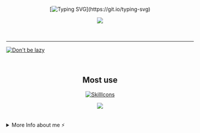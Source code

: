 <div align="center">

[![Typing SVG](https://readme-typing-svg.demolab.com?font=Nunito&weight=800&size=28&duration=3000&pause=1000&color=F791BF&center=true&width=460&lines=Hi!;Welcome+to+Cloudwhile+Profile!;Happy+Comes+From+Interests!)](https://git.io/typing-svg)



![](https://github-readme-stats.vercel.app/api?username=cloudwhile&theme=dracula)



<!--[![Top Langs](https://github-readme-stats.vercel.app/api/top-langs/?username=cloudwhile&layout=compact)](#)-->
</div>
<br/><hr/>
  
[![Don't be lazy](https://github-readme-activity-graph.vercel.app/graph?username=cloudwhile&theme=rogue&hide_border=true&custom_title=Working%20Times)](https://github.com/cloudwhile)

<!--[![Star History Chart](https://api.star-history.com/svg?repos=cloudwhile/tpcl&type=Timeline)](https://github.com/cloudwhile/tpcl)-->
<br/>
<div align="center">

## Most use
[![SkillIcons](https://skillicons.dev/icons?i=c,cpp,py,php,html,js,css,tailwind,vue,ts)](https://skillicons.dev) 

![](https://github-readme-stats.vercel.app/api/top-langs?username=cloudwhile&layout=compact&langs_count=8&theme=dracula)
</div>
<br/>
<details>
  <summary>More Info about me ⚡</summary>
  <br/>

<!--START_SECTION:waka-->
![Code Time](http://img.shields.io/badge/Code%20Time-148%20hrs%2012%20mins-blue)

![Lines of code](https://img.shields.io/badge/From%20Hello%20World%20I%27ve%20Written-34.4%20thousand%20lines%20of%20code-blue)

**I'm a Night 🦉** 

```text
🌞 Morning                23 commits          ██░░░░░░░░░░░░░░░░░░░░░░░   09.31 % 
🌆 Daytime                60 commits          ██████░░░░░░░░░░░░░░░░░░░   24.29 % 
🌃 Evening                163 commits         ████████████████░░░░░░░░░   65.99 % 
🌙 Night                  1 commits           ░░░░░░░░░░░░░░░░░░░░░░░░░   00.40 % 
```
📅 **I'm Most Productive on Friday** 

```text
Monday                   17 commits          ██░░░░░░░░░░░░░░░░░░░░░░░   06.88 % 
Tuesday                  17 commits          ██░░░░░░░░░░░░░░░░░░░░░░░   06.88 % 
Wednesday                48 commits          █████░░░░░░░░░░░░░░░░░░░░   19.43 % 
Thursday                 24 commits          ██░░░░░░░░░░░░░░░░░░░░░░░   09.72 % 
Friday                   63 commits          ██████░░░░░░░░░░░░░░░░░░░   25.51 % 
Saturday                 57 commits          ██████░░░░░░░░░░░░░░░░░░░   23.08 % 
Sunday                   21 commits          ██░░░░░░░░░░░░░░░░░░░░░░░   08.50 % 
```


📊 **This Week I Spent My Time On** 

```text
🕑︎ Time Zone: Asia/Shanghai

💬 Programming Languages: 
Python                   2 hrs 33 mins       ██████████████████████░░░   87.68 % 
C                        14 mins             ██░░░░░░░░░░░░░░░░░░░░░░░   08.18 % 
RPMSpec                  2 mins              ░░░░░░░░░░░░░░░░░░░░░░░░░   01.64 % 
Text                     1 min               ░░░░░░░░░░░░░░░░░░░░░░░░░   01.09 % 
XML                      1 min               ░░░░░░░░░░░░░░░░░░░░░░░░░   00.93 % 

🔥 Editors: 
VS Code                  2 hrs 22 mins       ████████████████████░░░░░   81.37 % 
Cursor                   32 mins             █████░░░░░░░░░░░░░░░░░░░░   18.63 % 
```

**I Mostly Code in Python** 

```text
Python                   2 repos             ██████░░░░░░░░░░░░░░░░░░░   25.00 % 
C++                      2 repos             ██████░░░░░░░░░░░░░░░░░░░   25.00 % 
Java                     1 repo              ███░░░░░░░░░░░░░░░░░░░░░░   12.50 % 
JavaScript               1 repo              ███░░░░░░░░░░░░░░░░░░░░░░   12.50 % 
Vue                      1 repo              ███░░░░░░░░░░░░░░░░░░░░░░   12.50 % 
```



**Timeline**

![Lines of Code chart](https://raw.githubusercontent.com/Cloudwhile/Cloudwhile/main/assets/bar_graph.png)


<!--END_SECTION:waka-->
</details>
